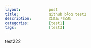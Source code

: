 ```yaml
---
layout:             post
title:              github blog test2
description:        업로드 테스트
categories:         [test1]
tags:               [test3]
---
```


test222